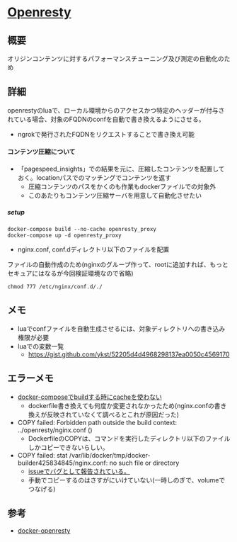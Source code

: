 [Openresty](https://openresty.org/en/)
===

## 概要

オリジンコンテンツに対するパフォーマンスチューニング及び測定の自動化のため

## 詳細

openrestyのluaで、ローカル環境からのアクセスかつ特定のヘッダーが付与されている場合、対象のFQDNのconfを自動で書き換えるようにさせる。

 - ngrokで発行されたFQDNをリクエストすることで書き換え可能


#### コンテンツ圧縮について

 - 「pagespeed_insights」での結果を元に、圧縮したコンテンツを配置しておく。locationパスでのマッチングでコンテンツを返す
    - 圧縮コンテンツのパスをかくのも作業もdockerファイルでの対象外
    - このあたりもコンテンツ圧縮サーバを用意して自動化させたい

##### setup

```
docker-compose build --no-cache openresty_proxy
docker-compose up -d openresty_proxy
```

 - nginx.conf, conf.dディレクトリ以下のファイルを配置

ファイルの自動作成のため(nginxのグループ作って、rootに追加すれば、もっとセキュアにはなるが今回検証環境なので省略)

```
chmod 777 /etc/nginx/conf.d/./
```

## メモ
 - luaでconfファイルを自動生成させるには、対象ディレクトリへの書き込み権限が必要
 - luaでの変数一覧
    - https://gist.github.com/ykst/52205d4d4968298137ea0050c4569170
    

## エラーメモ
 - [docker-composeでbuildする時にcacheを使わない](https://qiita.com/setouchi/items/e01557ae4647b8e3b1bc)
    - dockerfile書き換えても何度か変更されなかったため(nginx.confの書き換えが反映されていなくて調べるとこれが原因だった)
 - COPY failed: Forbidden path outside the build context: ../openresty/nginx.conf ()
    - DockerfileのCOPYは、コマンドを実行したディレクトリ以下のファイルしかコピーできないらしい。
 - COPY failed: stat /var/lib/docker/tmp/docker-builder425834845/nginx.conf: no such file or directory
    - [issueでバグとして報告されている。](https://github.com/openresty/docker-openresty/issues/64)
    - 手動でコピーするのはさすがにいけていない(一時しのぎで、volumeでつなげる)

## 参考

 - [docker-openresty](https://github.com/openresty/docker-openresty)